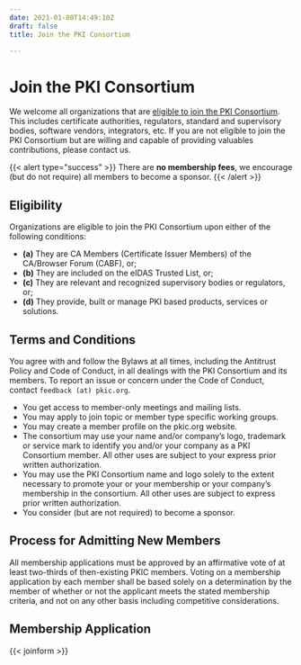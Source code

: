 ```yaml
---
date: 2021-01-08T14:49:10Z
draft: false
title: Join the PKI Consortium

---
```


# Join the PKI Consortium

We welcome all organizations that are [eligible to join the PKI Consortium](#eligibility). This includes certificate authorities, regulators, standard and supervisory bodies, software vendors, integrators, etc. If you are not eligible to join the PKI Consortium but are willing and capable of providing valuables contributions, please contact us.

{{< alert type="success" >}}
There are **no membership fees**, we encourage (but do not require) all members to become a sponsor.
{{< /alert >}}

## Eligibility
Organizations are eligible to join the PKI Consortium upon either of the following conditions:

- **(a)** They are CA Members (Certificate Issuer Members) of the CA/Browser Forum (CABF), or;
- **(b)** They are included on the eIDAS Trusted List, or;
- **(c)** They are relevant and recognized supervisory bodies or regulators, or;
- **(d)** They provide, built or manage PKI based products, services or solutions.

## Terms and Conditions
You agree with and follow the Bylaws at all times, including the Antitrust Policy and Code of Conduct, in all dealings with the PKI Consortium and its members. To report an issue or concern under the Code of Conduct, contact `feedback (at) pkic.org`.

- You get access to member-only meetings and mailing lists.
- You may apply to join topic or member type specific working groups.
- You may create a member profile on the pkic.org website.
- The consortium may use your name and/or company’s logo, trademark or service mark to identify you and/or your company as a PKI Consortium member. All other uses are subject to your express prior written authorization. 
- You may use the PKI Consortium name and logo solely to the extent necessary to promote your or your membership or your company’s membership in the consortium. All other uses are subject to express prior written authorization.
- You consider (but are not required) to become a sponsor.

## Process for Admitting New Members
All membership applications must be approved by an affirmative vote of at least two-thirds of then-existing PKIC members. Voting on a membership application by each member shall be based solely on a determination by the member of whether or not the applicant meets the stated membership criteria, and not on any other basis including competitive considerations.

## Membership Application 

{{< joinform >}}